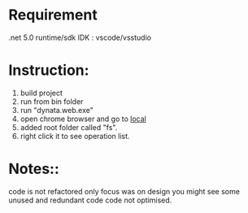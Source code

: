 # Requirement
  .net 5.0 runtime/sdk
  IDK : vscode/vsstudio
  
  
 # Instruction:
   1. build project
   2. run from bin folder
   3. run "dynata.web.exe"
   4. open chrome browser and go to [local](https://localhost:5001/)
   5. added root folder called "fs".
   6. right click it to see operation list.


# Notes::
  code is not refactored
  only focus was on design
  you might see some unused and redundant code
  code not optimised.
